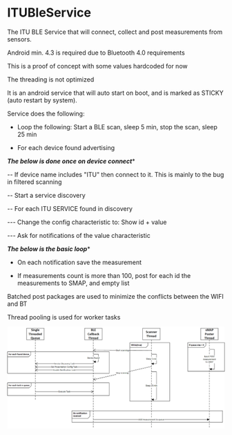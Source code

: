 ITUBleService
=============

The ITU BLE Service that will connect, collect and post measurements from sensors.

Android min. 4.3 is required due to Bluetooth 4.0 requirements

This is a proof of concept with some values hardcoded for now

The threading is not optimized

It is an android service that will auto start on boot, and is marked as STICKY (auto restart by system).

Service does the following:

- Loop the following: Start a BLE scan, sleep 5 min, stop the scan, sleep 25 min

- For each device found advertising

*******The below is done once on device connect********

-- If device name includes "ITU" then connect to it. This is mainly to the bug in filtered scanning

-- Start a service discovery

-- For each ITU SERVICE found in discovery

--- Change the config characteristic to: Show id + value

--- Ask for notifications of the value characteristic

*******The below is the basic loop********

- On each notification save the measurement

- If measurements count is more than 100, post for each id the measurements to SMAP, and empty list



Batched post packages are used to minimize the conflicts between the WIFI and BT

Thread pooling is used for worker tasks

![](https://raw.githubusercontent.com/EnergyFutures/ITUBleService/master/seq_dia.png)




